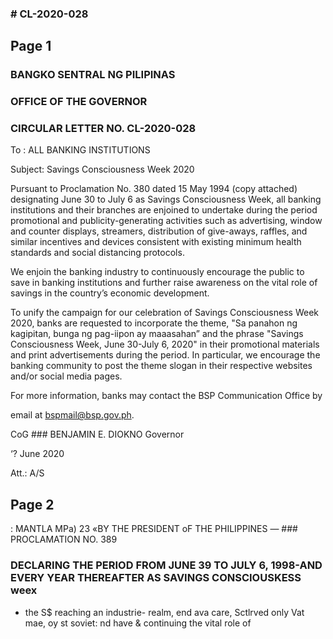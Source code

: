 ### # CL-2020-028

## Page 1

### BANGKO SENTRAL NG PILIPINAS

### OFFICE OF THE GOVERNOR

### CIRCULAR LETTER NO. CL-2020-028

To : ALL BANKING INSTITUTIONS

Subject: Savings Consciousness Week 2020

Pursuant to Proclamation No. 380 dated 15 May 1994 (copy attached) designating June 30 to July 6 as Savings Consciousness Week, all banking institutions and their branches are enjoined to undertake during the period promotional and publicity-generating activities such as advertising, window and counter displays, streamers, distribution of give-aways, raffles, and similar incentives and devices consistent with existing minimum health standards and social distancing protocols.

We enjoin the banking industry to continuously encourage the public to save in banking institutions and further raise awareness on the vital role of savings in the country’s economic development.

To unify the campaign for our celebration of Savings Consciousness Week 2020, banks are requested to incorporate the theme, "Sa panahon ng kagipitan, bunga ng pag-iipon ay maaasahan” and the phrase "Savings Consciousness Week, June 30-July 6, 2020" in their promotional materials and print advertisements during the period. In particular, we encourage the banking community to post the theme slogan in their respective websites and/or social media pages.

For more information, banks may contact the BSP Communication Office by

email at bspmail@bsp.gov.ph.

CoG ### BENJAMIN E. DIOKNO Governor

‘? June 2020

Att.: A/S

## Page 2

: MANTLA MPa) 23 «BY THE PRESIDENT oF THE PHILIPPINES — ### PROCLAMATION NO. 389

### DECLARING THE PERIOD FROM JUNE 39 TO JULY 6, 1998-AND EVERY YEAR THEREAFTER AS SAVINGS CONSCIOUSKESS weex

- the S$ reaching an industrie- realm, end ava care, Sctlrved only Vat mae, oy st soviet: nd have & continuing the vital role of 